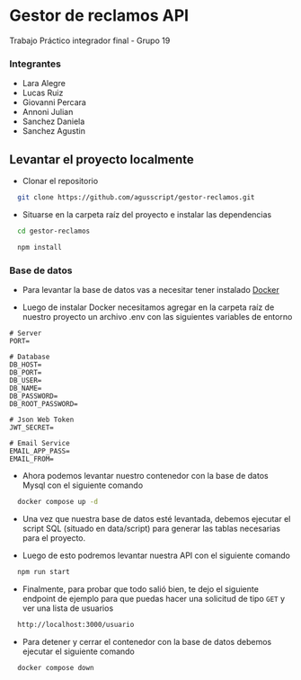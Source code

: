 # Gestor de reclamos API

Trabajo Práctico integrador final - Grupo 19

### Integrantes

- Lara Alegre
- Lucas Ruiz
- Giovanni Percara
- Annoni Julian
- Sanchez Daniela
- Sanchez Agustin

## Levantar el proyecto localmente

- Clonar el repositorio

```bash
  git clone https://github.com/agusscript/gestor-reclamos.git
```

- Situarse en la carpeta raíz del proyecto e instalar las dependencias

```bash
  cd gestor-reclamos
```

```bash
  npm install
```

### Base de datos

- Para levantar la base de datos vas a necesitar tener instalado [Docker](https://docs.docker.com/engine/install/)

- Luego de instalar Docker necesitamos agregar en la carpeta raíz de nuestro proyecto un archivo .env con las siguientes variables de entorno

```
# Server
PORT=

# Database
DB_HOST=
DB_PORT=
DB_USER=
DB_NAME=
DB_PASSWORD=
DB_ROOT_PASSWORD=

# Json Web Token
JWT_SECRET=

# Email Service
EMAIL_APP_PASS=
EMAIL_FROM=
```

- Ahora podemos levantar nuestro contenedor con la base de datos Mysql con el siguiente comando

```bash
  docker compose up -d
```

- Una vez que nuestra base de datos esté levantada, debemos ejecutar el script SQL (situado en data/script) para generar las tablas necesarias para el proyecto. 

- Luego de esto podremos levantar nuestra API con el siguiente comando

```bash
  npm run start
```

- Finalmente, para probar que todo salió bien, te dejo el siguiente endpoint de ejemplo para que puedas hacer una solicitud de tipo `GET` y ver una lista de usuarios

```bash
  http://localhost:3000/usuario
```

- Para detener y cerrar el contenedor con la base de datos debemos ejecutar el siguiente comando

```bash
  docker compose down
```

